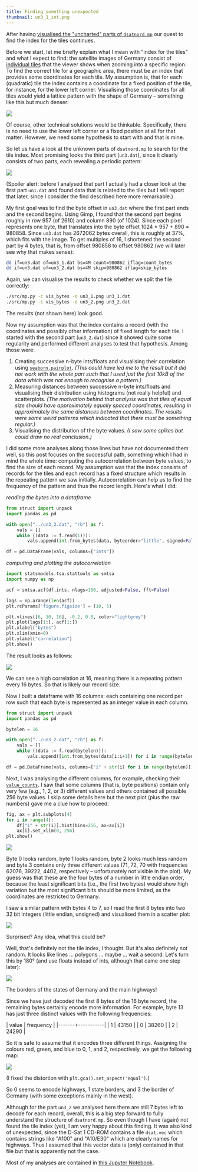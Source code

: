 ```yaml
---
title: Finding something unexpected
thumbnail: un3_1_int.png
---
```


After having [visualised the "uncharted" parts of
`dsatnord.mp`](/2024/04/23/searching-for-the-index.html) our quest to
find the index for the tiles continues.

Before we start, let me briefly explain what I mean with "index for
the tiles" and what I expect to find: the satellite images of Germany
consist of [individual
tiles](https://dsat.igada.de/2024/04/02/finding-the-tiles.html) that
the viewer shows when zooming into a specific region. To find the
correct tile for a geographic area, there must be an index that
provides some coordinates for each tile. My assumption is, that for
each (quadratic) tile the index contains a coordinate for a fixed
position of the tile, for instance, for the lower left
corner. Visualising those coordinates for all tiles would yield a
lattice pattern with the shape of Germany – something like this but
much denser:

![](/img/germany.png)

Of course, other technical solutions would be thinkable. Specifically,
there is no need to use the lower left corner or a fixed position at
all for that matter. However, we need some hypothesis to start with
and that is mine.

So let us have a look at the unknown parts of `dsatnord.mp` to search
for the tile index.  Most promising looks the third part (`un3.dat`),
since it clearly consists of two parts, each revealing a periodic
pattern:

![](/img/un3.png)

(Spoiler alert: before I analysed that part I actually had a closer
look at the first part `un1.dat` and found data that is related to the
tiles but I will report that later, since I consider the find
described here more remarkable.)

My first goal was to find the byte offset in `un3.dat` where the first
part ends and the second begins. Using Gimp, I found that the second
part begins roughly in row 957 (of 2610) and column 890 (of 1024).
Since each pixel represents one byte, that translates into the byte
offset 1024 * 957 + 890 = 980858.  Since `un3.dat` has 2672062 bytes
overall, this is roughly at 37%, which fits with the image. To get
multiples of 16, I shortened the second part by 4 bytes, that is, from
offset 980858 to offset 980862 (we will later see why that makes
sense):

```sh
dd if=un3.dat of=un3_1.dat bs=4M count=980862 iflag=count_bytes
dd if=un3.dat of=un3_2.dat bs=4M skip=980862 iflag=skip_bytes
```
Again, we can visualise the results to check whether we split the file correctly:

```sh
./src/mp.py -c vis_bytes -o un3_1.png un3_1.dat
./src/mp.py -c vis_bytes -o un3_2.png un3_2.dat
```

The results (not shown here) look good.

Now my assumption was that the index contains a record (with the
coordinates and possibly other information) of fixed length for each
tile. I started with the second part (`un3_2.dat`) since it showed
quite some regularity and performed different analyses to test that
hypothesis. Among those were:

1. Creating successive n-byte ints/floats and visualising their
   correlation using
   [`seaborn.pairplot`](https://seaborn.pydata.org/generated/seaborn.pairplot.html). *(This
   could have led me to the result but it did not work with the whole
   part such that I used just the first 10kB of the data which was not
   enough to recognise a pattern.)*
2. Measuring distances between successive n-byte ints/floats and
   visualising their distribution using histograms (not really
   helpful) and scatterplots. *(The motivation behind that analysis
   was that tiles of equal size should have approximately equally
   spaced coordinates, resulting in approximately the same distances
   between coordinates. The results were some weird patterns which
   indicated that there must be something regular.)*
3. Visualising the distribution of the byte values. *(I saw some
   spikes but could draw no real conclusion.)*

I did some more analyses along those lines but have not documented
them well, so this post focuses on the successful path, something
which I had in mind the whole time: computing the autocorrelation
between byte values, to find the size of each record. My assumption
was that the index consists of records for the tiles and each record
has a fixed structure which results in the repeating pattern we saw
initially. Autocorrelation can help us to find the frequency of the
pattern and thus the record length. Here's what I did:

*reading the bytes into a dataframe*

```python
from struct import unpack
import pandas as pd

with open("../un3_2.dat", "rb") as f:
    vals = []
    while ((data := f.read(1))):
        vals.append(int.from_bytes(data, byteorder="little", signed=False))

df = pd.DataFrame(vals, columns=["ints"])
```
*computing and plotting the autocorrelation*

```python
import statsmodels.tsa.stattools as smtsa
import numpy as np

acf = smtsa.acf(df.ints, nlags=100, adjusted=False, fft=False)

lags = np.arange(len(acf))
plt.rcParams['figure.figsize'] = (10, 5)

plt.vlines([6, 10, 16], -0.2, 0.8, color="lightgrey")
plt.plot(lags[1:], acf[1:])
plt.xlabel("bytes")
plt.xlim(xmin=0)
plt.ylabel("correlation")
plt.show()
```

The result looks as follows:

![](/img/un3_1_autocorrelation.png)

We can see a high correlation at 16, meaning there is a repeating
pattern every 16 bytes. So that is likely our record size.

Now I built a dataframe with 16 columns: each containing one record
per row such that each byte is represented as an integer value in each
column.

```python
from struct import unpack
import pandas as pd

bytelen = 16

with open("../un3_2.dat", "rb") as f:
    vals = []
    while ((data := f.read(bytelen))):
        vals.append([int.from_bytes(data[i:i+1]) for i in range(bytelen)])

df = pd.DataFrame(vals, columns=["i" + str(i) for i in range(bytelen)])
```

Next, I was analysing the different columns, for example, checking
their
[`value_counts`](https://pandas.pydata.org/docs/reference/api/pandas.Series.value_counts.html). I
saw that some columns (that is, byte positions) contain only very few
(e.g., 1, 2, or 3) different values and others contained all possible
256 byte values. I skip some details here but the next plot (plus the
raw numbers) gave me a clue how to proceed:


```python
fig, ax = plt.subplots(4)
for i in range(4):
    df["i" + str(i)].hist(bins=256, ax=ax[i])
    ax[i].set_xlim(0, 256)
plt.show()
```

![](/img/un3_1_4xhist.png)

Byte 0 looks random, byte 1 looks random, byte 2 looks much less
random and byte 3 contains only three different values (71, 72, 70
with frequencies 62076, 39222, 4402, respectively – unfortunately not
visible in the plot). My guess was that these are the four bytes of a
number in little endian order, because the least significant bits
(i.e., the first two bytes) would show high variation but the most
significant bits should be more limited, as the coordinates are
restricted to Germany.

I saw a similar pattern with bytes 4 to 7, so I read the first 8 bytes
into two 32 bit integers (little endian, unsigned) and visualised them
in a scatter plot:

![](/img/un3_1_int.png)

Surprised? Any idea, what this could be?

Well, that's definitely not the tile index, I thought. But it's also
definitely not random. It looks like lines ... polygons ... maybe
... wait a second. Let's turn this by 180° (and use floats instead of
ints, although that came one step later):

![](/img/un3_1_float.png)

The borders of the states of Germany and the main highways!

Since we have just decoded the first 8 bytes of the 16 byte record,
the remaining bytes certainly encode more information. For example,
byte 13 has just three distinct values with the following frequencies:

| value | frequency |
|-------+-----------|
|     1 |     43150 |
|     0 |     38260 |
|     2 |     24290 |

So it is safe to assume that it encodes three different things.
Assigning the colours red, green, and blue to 0, 1, and 2,
respectively, we get the following map:

![](/img/un3_1_float_color.png)

(I fixed the distortion with `plt.gca().set_aspect('equal')`.)

So 0 seems to encode highways, 1 state borders, and 3 the border of
Germany (with some exceptions mainly in the west).

Although for the part `un3_2` we analysed here there are still 7 bytes
left to decode for each record, overall, this is a big step forward to
fully understand the structure of `dsatnord.mp`. So even though I have
(again) not found the tile index (yet), I am very happy about this
finding. It was also kind of unexpected, since the D-Sat 1 CD-ROM
contains a file `dsat.vec` which contains strings like "A100" and
"A10/E30" which are clearly names for highways. Thus I assumed that
this vector data is (only) contained in that file but that is
apparently not the case.

Most of my analyses are contained in [this Jupyter
Notebook](/src/Searching_the_Index.ipynb).
